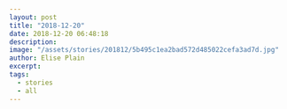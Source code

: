 ```yaml
---
layout: post
title: "2018-12-20"
date: 2018-12-20 06:48:18
description: 
image: "/assets/stories/201812/5b495c1ea2bad572d485022cefa3ad7d.jpg"
author: Elise Plain
excerpt: 
tags: 
  - stories
  - all
---
```



<p></p>
